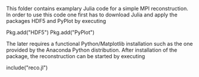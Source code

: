 This folder contains examplary Julia code for a simple MPI reconstruction. In order to use this code one first has to download Julia and apply the packages HDF5 and PyPlot by executing

  Pkg.add("HDF5")
  Pkg.add("PyPlot")

The later requires a functional Python/Matplotlib installation such as the one provided by the Anaconda Python distribution.
After installation of the package, the reconstruction can be started by executing

  include("reco.jl")

